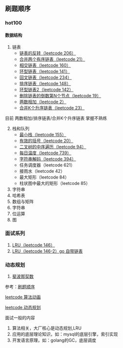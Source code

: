 ## 刷题顺序

### hot100

#### 数据结构
1. 链表
   - [链表的反转（leetcode 206）](https://github.com/Cocoon-break/leetcode-go/blob/master/hot100/linked_list/leetcode_206.go)
   - [合并两个有序链表（leetcode 21）](https://github.com/Cocoon-break/leetcode-go/blob/master/hot100/linked_list/leetcode_21.go)
   - [相交链表（leetcode 160）](https://github.com/Cocoon-break/leetcode-go/blob/master/hot100/linked_list/leetcode_160.go)
   - [环型链表（leetcode 141）](https://github.com/Cocoon-break/leetcode-go/blob/master/hot100/linked_list/leetcode_141.go)
   - [回文链表（leetcode 234）](https://github.com/Cocoon-break/leetcode-go/blob/master/hot100/linked_list/leetcode_234.go)
   - [排序链表（leetcode 148）](https://github.com/Cocoon-break/leetcode-go/blob/master/hot100/linked_list/leetcode_148.go)
   - [环型链表2（leetcode 142）](https://github.com/Cocoon-break/leetcode-go/blob/master/hot100/linked_list/leetcode_142.go)
   - [删除链表的倒数第N个节点（leetcode 19）](https://github.com/Cocoon-break/leetcode-go/blob/master/hot100/linked_list/leetcode_19.go)
   - [两数相加（leetcode 2）](https://github.com/Cocoon-break/leetcode-go/blob/master/hot100/linked_list/leetcode_2.go)
   - [合并K个升序链表（leetcode 23）](https://github.com/Cocoon-break/leetcode-go/blob/master/hot100/linked_list/leetcode_23.go)

目前 两数相加/排序链表/合并K个升序链表 掌握不熟练

2. 栈和队列
   - [最小栈（leetcode 155）](https://github.com/Cocoon-break/leetcode-go/blob/master/hot100/stack_queue/leetcode_155.go)
   - [有效的括号（leetcode 20）](https://github.com/Cocoon-break/leetcode-go/blob/master/hot100/stack_queue/leetcode_20.go)
   - [二叉树的中序遍历（leetcode 94）](https://github.com/Cocoon-break/leetcode-go/blob/master/hot100/stack_queue/leetcode_94.go)
   - [每日温度（leetcode 739）](https://github.com/Cocoon-break/leetcode-go/blob/master/hot100/stack_queue/leetcode_739.go)
   - [字符串解码（leetcode 394）](https://github.com/Cocoon-break/leetcode-go/blob/master/hot100/stack_queue/leetcode_394.go)
   - 任务调度器（leetcode 621）
   - 接雨水（leetcode 42）
   - 最大矩形（leetcode 84）
   - 柱状图中最大的矩形（leetcode 85）
3. 字符串
4. 哈希表
5. 数组与矩阵
6. 字符串
7. 位运算
8. 图

### 面试系列

1. [LRU（leetcode 146）](https://github.com/Cocoon-break/leetcode-go/blob/master/interview/LRU/leetcode_146.go)
2. [LRU（leetcode 146-2）go 自带链表](https://github.com/Cocoon-break/leetcode-go/blob/master/interview/LRU/leetcode_146-2.go)


### 动态规划
1. [斐波那契数](https://github.com/Cocoon-break/leetcode-go/blob/master/dynamic/leetcode_509.go)








参考：[刷题顺序](https://github.com/CyC2018/CS-Notes/blob/master/notes/Leetcode%20%E9%A2%98%E8%A7%A3%20-%20%E7%9B%AE%E5%BD%95.md)

[leetcode 算法动画](https://github.com/MisterBooo/LeetCodeAnimation)

[leetcode 动态规划](https://github.com/labuladong/fucking-algorithm)

面试一般的内容
1. 算法相关，大厂核心是动态规划,LRU
2. 应用的底层理论知识，如：mysql的底层引擎，索引实现
3. 开发语言原理，如：golang的GC，底层调度